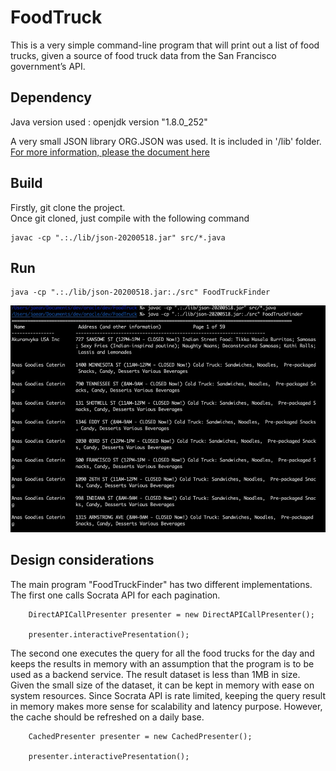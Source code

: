 # FoodTruck
This is a very simple command-line program that will print out a list of food trucks, given a source of food truck data from the San Francisco government’s API.

## Dependency

Java version used : openjdk version "1.8.0_252"

A very small JSON library ORG.JSON was used. It is included in '/lib' folder. [For more information, please the document here](lib/README.md)

## Build

Firstly, git clone the project. <br/>
Once git cloned, just compile with the following command
```
javac -cp ".:./lib/json-20200518.jar" src/*.java
```

## Run 

```
java -cp ".:./lib/json-20200518.jar:./src" FoodTruckFinder
```

![Sample run capture](img/foodtruck.jpg)

## Design considerations

The main program "FoodTruckFinder" has two different implementations.  The first one calls Socrata API for each pagination.  
```
	DirectAPICallPresenter presenter = new DirectAPICallPresenter();

	presenter.interactivePresentation();
```

The second one executes the query for all the food trucks for the day and keeps the results in memory with an assumption that the program is to be used as a backend service. The result dataset is less than 1MB in size. Given the small size of the dataset, it can be kept in memory with ease on system resources. Since Socrata API is rate limited, keeping the query result in memory makes more sense for scalability and latency purpose. However, the cache should be refreshed on a daily base. 

```
	CachedPresenter presenter = new CachedPresenter();

	presenter.interactivePresentation();

```
